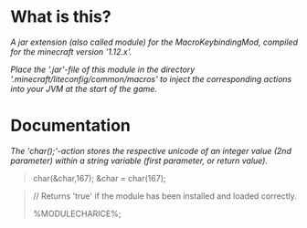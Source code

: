 # What is this?
*A jar extension (also called module) for the MacroKeybindingMod, compiled for the minecraft version '1.12.x'.*

*Place the '.jar'-file of this module in the directory '.minecraft/liteconfig/common/macros' to inject the corresponding actions into your JVM at the start of the game.*

# Documentation
*The 'char();'-action stores the respective unicode of an integer value (2nd parameter) within a string variable (first parameter, or return value).*


><p>char(&char,167);
>&char = char(167);</p>

><p>// Returns 'true' if the module has been installed and loaded correctly.</p>
><p>%MODULECHARICE%;</p>  




